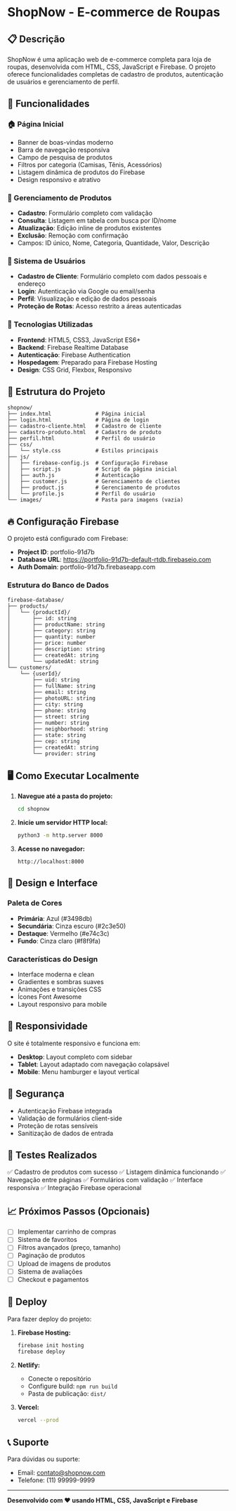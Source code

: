 # ShopNow - E-commerce de Roupas

## 📋 Descrição
ShopNow é uma aplicação web de e-commerce completa para loja de roupas, desenvolvida com HTML, CSS, JavaScript e Firebase. O projeto oferece funcionalidades completas de cadastro de produtos, autenticação de usuários e gerenciamento de perfil.

## 🚀 Funcionalidades

### 🏠 Página Inicial
- Banner de boas-vindas moderno
- Barra de navegação responsiva
- Campo de pesquisa de produtos
- Filtros por categoria (Camisas, Tênis, Acessórios)
- Listagem dinâmica de produtos do Firebase
- Design responsivo e atrativo

### 🛒 Gerenciamento de Produtos
- **Cadastro**: Formulário completo com validação
- **Consulta**: Listagem em tabela com busca por ID/nome
- **Atualização**: Edição inline de produtos existentes
- **Exclusão**: Remoção com confirmação
- Campos: ID único, Nome, Categoria, Quantidade, Valor, Descrição

### 👤 Sistema de Usuários
- **Cadastro de Cliente**: Formulário completo com dados pessoais e endereço
- **Login**: Autenticação via Google ou email/senha
- **Perfil**: Visualização e edição de dados pessoais
- **Proteção de Rotas**: Acesso restrito a áreas autenticadas

### 🔧 Tecnologias Utilizadas
- **Frontend**: HTML5, CSS3, JavaScript ES6+
- **Backend**: Firebase Realtime Database
- **Autenticação**: Firebase Authentication
- **Hospedagem**: Preparado para Firebase Hosting
- **Design**: CSS Grid, Flexbox, Responsivo

## 📁 Estrutura do Projeto

```
shopnow/
├── index.html              # Página inicial
├── login.html              # Página de login
├── cadastro-cliente.html   # Cadastro de cliente
├── cadastro-produto.html   # Cadastro de produto
├── perfil.html             # Perfil do usuário
├── css/
│   └── style.css           # Estilos principais
├── js/
│   ├── firebase-config.js  # Configuração Firebase
│   ├── script.js           # Script da página inicial
│   ├── auth.js             # Autenticação
│   ├── customer.js         # Gerenciamento de clientes
│   ├── product.js          # Gerenciamento de produtos
│   └── profile.js          # Perfil do usuário
└── images/                 # Pasta para imagens (vazia)
```

## 🔥 Configuração Firebase

O projeto está configurado com Firebase:
- **Project ID**: portfolio-91d7b
- **Database URL**: https://portfolio-91d7b-default-rtdb.firebaseio.com
- **Auth Domain**: portfolio-91d7b.firebaseapp.com

### Estrutura do Banco de Dados
```
firebase-database/
├── products/
│   └── {productId}/
│       ├── id: string
│       ├── productName: string
│       ├── category: string
│       ├── quantity: number
│       ├── price: number
│       ├── description: string
│       ├── createdAt: string
│       └── updatedAt: string
└── customers/
    └── {userId}/
        ├── uid: string
        ├── fullName: string
        ├── email: string
        ├── photoURL: string
        ├── city: string
        ├── phone: string
        ├── street: string
        ├── number: string
        ├── neighborhood: string
        ├── state: string
        ├── cep: string
        ├── createdAt: string
        └── provider: string
```

## 🖥️ Como Executar Localmente

1. **Navegue até a pasta do projeto:**
   ```bash
   cd shopnow
   ```

2. **Inicie um servidor HTTP local:**
   ```bash
   python3 -m http.server 8000
   ```

3. **Acesse no navegador:**
   ```
   http://localhost:8000
   ```

## 🎨 Design e Interface

### Paleta de Cores
- **Primária**: Azul (#3498db)
- **Secundária**: Cinza escuro (#2c3e50)
- **Destaque**: Vermelho (#e74c3c)
- **Fundo**: Cinza claro (#f8f9fa)

### Características do Design
- Interface moderna e clean
- Gradientes e sombras suaves
- Animações e transições CSS
- Ícones Font Awesome
- Layout responsivo para mobile

## 📱 Responsividade

O site é totalmente responsivo e funciona em:
- **Desktop**: Layout completo com sidebar
- **Tablet**: Layout adaptado com navegação colapsável
- **Mobile**: Menu hamburger e layout vertical

## 🔐 Segurança

- Autenticação Firebase integrada
- Validação de formulários client-side
- Proteção de rotas sensíveis
- Sanitização de dados de entrada

## 🧪 Testes Realizados

✅ Cadastro de produtos com sucesso
✅ Listagem dinâmica funcionando
✅ Navegação entre páginas
✅ Formulários com validação
✅ Interface responsiva
✅ Integração Firebase operacional

## 📈 Próximos Passos (Opcionais)

- [ ] Implementar carrinho de compras
- [ ] Sistema de favoritos
- [ ] Filtros avançados (preço, tamanho)
- [ ] Paginação de produtos
- [ ] Upload de imagens de produtos
- [ ] Sistema de avaliações
- [ ] Checkout e pagamentos

## 🚀 Deploy

Para fazer deploy do projeto:

1. **Firebase Hosting:**
   ```bash
   firebase init hosting
   firebase deploy
   ```

2. **Netlify:**
   - Conecte o repositório
   - Configure build: `npm run build`
   - Pasta de publicação: `dist/`

3. **Vercel:**
   ```bash
   vercel --prod
   ```

## 📞 Suporte

Para dúvidas ou suporte:
- Email: contato@shopnow.com
- Telefone: (11) 99999-9999

---

**Desenvolvido com ❤️ usando HTML, CSS, JavaScript e Firebase**

